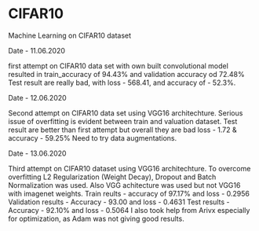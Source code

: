 # CIFAR10
Machine Learning on CIFAR10 dataset

Date - 11.06.2020

first attempt on CIFAR10 data set with own built convolutional model resulted in
train_accuracy of 94.43% and validation accuracy od 72.48%
Test result are really bad, with loss - 568.41, and accuracy of - 52.3%.

Date - 12.06.2020

Second attempt on CIFAR10 data set using VGG16 architechture.
Serious issue of overfitting is evident between train and valuation dataset.
Test result are better than first attempt but overall they are bad
loss - 1.72 & accuracy - 59.25%
Need to try data augmentations.

Date - 13.06.2020

Third attempt on CIFAR10 dataset using VGG16 architechture.
To overcome overfitting L2 Regularization (Weight Decay), Dropout and Batch Normalization was used.
Also VGG achitecture was used but not VGG16 with imagenet weights.
Train reults - accuracy of 97.17% and loss - 0.2956
Validation results - Accuracy - 93.00 and loss - 0.4631
Test results - Accuracy - 92.10% and loss - 0.5064
I also took help from Arivx especially for optimization, as Adam was not giving good results.
